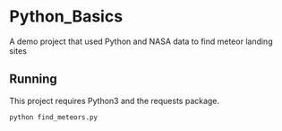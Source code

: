 # Python_Basics

A demo project that used Python and NASA data to find meteor landing sites

## Running

This project requires Python3 and the requests package.

`python find_meteors.py`
